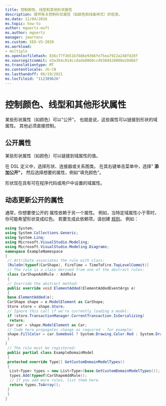 ```yaml
---
title: 控制颜色、线型和其他形状属性
description: 提供有关控制形状属性（如颜色和线条样式）的信息。
ms.date: 11/04/2016
ms.topic: how-to
author: mgoertz-msft
ms.author: mgoertz
manager: jmartens
ms.custom: SEO-VS-2020
ms.workload:
- multiple
ms.openlocfilehash: 836c77f3651b7686e9366fe75ea7922a248fd28f
ms.sourcegitcommit: e3a364c014ccdada0860cc4930d428808e20d667
ms.translationtype: MT
ms.contentlocale: zh-CN
ms.lasthandoff: 06/19/2021
ms.locfileid: "112389626"
---
```

# <a name="controlling-color-line-style-and-other-shape-properties"></a>控制颜色、线型和其他形状属性

某些形状属性（如颜色）可以"公开"。 也就是说，这些属性可以链接到形状的域属性。 其他必须直接控制。

## <a name="exposing-a-property"></a>公开属性
 某些形状属性（如颜色）可以链接到域属性的值。

 在 DSL 定义中，选择形状、连接器或关系图类。 在其右键单击菜单中，选择" **添加公开"，** 然后选择想要的属性，例如"填充颜色"。

 形状现在具有可在程序代码或用户中设置的域属性。

## <a name="dynamically-updating-an-exposed-property"></a>动态更新公开的属性
 通常，你想要使公开的 属性依赖于另一个属性。 例如，当特定域属性小于零时，你可能希望形状变成红色。 若要生成此依赖项，请创建 [规则](../modeling/rules-propagate-changes-within-the-model.md)。 例如：

```csharp
using System;
using System.Collections.Generic;
using System.Linq;
using Microsoft.VisualStudio.Modeling;
using Microsoft.VisualStudio.Modeling.Diagrams;
namespace ExampleNamespace
{
 // Attribute associates the rule with class:
 [RuleOn(typeof(CarShape), FireTime = TimeToFire.TopLevelCommit)]
 // The rule is a class derived from one of the abstract rules:
 class CarShapeAddRule : AddRule
 {
 // Override the abstract method:
 public override void ElementAdded(ElementAddedEventArgs e)
 {
 base.ElementAdded(e);
 CarShape shape = e.ModelElement as CarShape;
 Store store = shape.Store;
 // Ignore this call if we're currently loading a model:
 if (store.TransactionManager.CurrentTransaction.IsSerializing)
  return;
 Car car = shape.ModelElement as Car;
 // Code here propagates change as required - for example:
 shape.FillColor = car.Somebool ? System.Drawing.Color.Red : System.Drawing.Color.Green;
 }
}
 // The rule must be registered:
 public partial class ExampleDomainModel
 {
 protected override Type[] GetCustomDomainModelTypes()
 {
  List<Type> types = new List<Type>(base.GetCustomDomainModelTypes());
  types.Add(typeof(CarShapeAddRule));
  // If you add more rules, list them here.
  return types.ToArray();
 }
 }
}
```